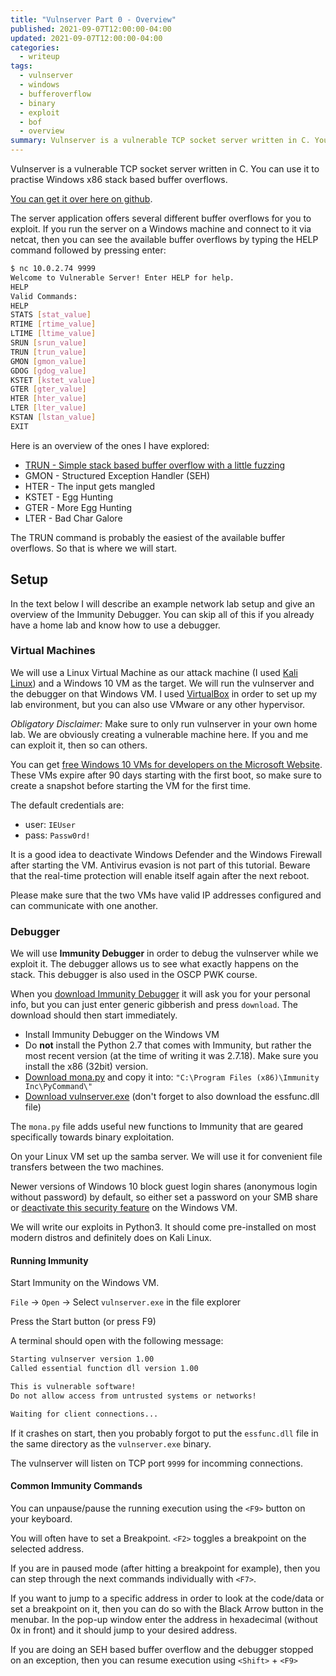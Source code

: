 ```yaml
---
title: "Vulnserver Part 0 - Overview"
published: 2021-09-07T12:00:00-04:00
updated: 2021-09-07T12:00:00-04:00
categories:
  - writeup
tags:
  - vulnserver
  - windows
  - bufferoverflow
  - binary
  - exploit
  - bof
  - overview
summary: Vulnserver is a vulnerable TCP socket server written in C. You can use it to practise Windows x86 stack based buffer overflows. The server application offers several different buffer overflows for you to exploit...
---
```


Vulnserver is a vulnerable TCP socket server written in C. You can use it to practise Windows x86 stack based buffer overflows. 

[You can get it over here on github](https://github.com/stephenbradshaw/vulnserver).

The server application offers several different buffer overflows for you to exploit. If you run the server on a Windows machine and connect to it via netcat, then you can see the available buffer overflows by typing the HELP command followed by pressing enter:

```bash
$ nc 10.0.2.74 9999
Welcome to Vulnerable Server! Enter HELP for help.
HELP
Valid Commands:
HELP
STATS [stat_value]
RTIME [rtime_value]
LTIME [ltime_value]
SRUN [srun_value]
TRUN [trun_value]
GMON [gmon_value]
GDOG [gdog_value]
KSTET [kstet_value]
GTER [gter_value]
HTER [hter_value]
LTER [lter_value]
KSTAN [lstan_value]
EXIT
```

Here is an overview of the ones I have explored:

* [TRUN - Simple stack based buffer overflow with a little fuzzing](/posts/vulnserver_1_trun.html)
* GMON - Structured Exception Handler (SEH)
* HTER - The input gets mangled
* KSTET - Egg Hunting
* GTER - More Egg Hunting
* LTER - Bad Char Galore

The TRUN command is probably the easiest of the available buffer overflows. So that is where we will start.

## Setup

In the text below I will describe an example network lab setup and give an overview of the Immunity Debugger. You can skip all of this if you already have a home lab and know how to use a debugger.

### Virtual Machines

We will use a Linux Virtual Machine as our attack machine (I used [Kali Linux](https://www.kali.org/)) and a Windows 10 VM as the target. We will run the vulnserver and the debugger on that Windows VM. I used [VirtualBox](https://www.virtualbox.org/) in order to set up my lab environment, but you can also use VMware or any other hypervisor.

*Obligatory Disclaimer:* Make sure to only run vulnserver in your own home lab. We are obviously creating a vulnerable machine here. If you and me can exploit it, then so can others.

You can get [free Windows 10 VMs for developers on the Microsoft Website](https://developer.microsoft.com/en-us/windows/downloads/virtual-machines/). These VMs expire after 90 days starting with the first boot, so make sure to create a snapshot before starting the VM for the first time. 

The default credentials are: 

* user: `IEUser`
* pass: `Passw0rd!`

It is a good idea to deactivate Windows Defender and the Windows Firewall after starting the VM. Antivirus evasion is not part of this tutorial. Beware that the real-time protection will enable itself again after the next reboot.

Please make sure that the two VMs have valid IP addresses configured and can communicate with one another.

### Debugger

We will use **Immunity Debugger** in order to debug the vulnserver while we exploit it. The debugger allows us to see what exactly happens on the stack. This debugger is also used in the OSCP PWK course.

When you [download Immunity Debugger](https://debugger.immunityinc.com/ID_register.py) it will ask you for your personal info, but you can just enter generic gibberish and press `download`. The download should then start immediately.

* Install Immunity Debugger on the Windows VM
* Do **not** install the Python 2.7 that comes with Immunity, but rather the most recent version (at the time of writing it was 2.7.18). Make sure you install the x86 (32bit) version.
* [Download mona.py](https://github.com/corelan/mona) and copy it into: `"C:\Program Files (x86)\Immunity Inc\PyCommand\"`
* [Download vulnserver.exe](https://github.com/stephenbradshaw/vulnserver) (don't forget to also download the essfunc.dll file)

The `mona.py` file adds useful new functions to Immunity that are geared specifically towards binary exploitation.

On your Linux VM set up the samba server. We will use it for convenient file transfers between the two machines. 

Newer versions of Windows 10 block guest login shares (anonymous login without password) by default, so either set a password on your SMB share or [deactivate this security feature](https://docs.microsoft.com/en-us/troubleshoot/windows-server/networking/guest-access-in-smb2-is-disabled-by-default#resolution) on the Windows VM.

We will write our exploits in Python3. It should come pre-installed on most modern distros and definitely does on Kali Linux.


#### Running Immunity

Start Immunity on the Windows VM. 

`File` -> `Open` -> Select `vulnserver.exe` in the file explorer

Press the Start button (or press F9)

A terminal should open with the following message:

```default
Starting vulnserver version 1.00
Called essential function dll version 1.00

This is vulnerable software!
Do not allow access from untrusted systems or networks!

Waiting for client connections...

```

If it crashes on start, then you probably forgot to put the `essfunc.dll` file in the same directory as the `vulnserver.exe` binary.

The vulnserver will listen on TCP port `9999` for incomming connections.


#### Common Immunity Commands

You can unpause/pause the running execution using the `<F9>` button on your keyboard.

You will often have to set a Breakpoint. `<F2>` toggles a breakpoint on the selected address.

If you are in paused mode (after hitting a breakpoint for example), then you can step through the next commands individually with `<F7>`.

If you want to jump to a specific address in order to look at the code/data or set a breakpoint on it, then you can do so with the Black Arrow button in the menubar. In the pop-up window enter the address in hexadecimal (without 0x in front) and it should jump to your desired address.

If you are doing an SEH based buffer overflow and the debugger stopped on an exception, then you can resume execution using `<Shift>` + `<F9>`

